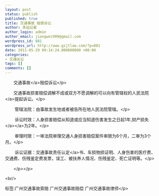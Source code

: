 ```yaml
---
layout: post
status: publish
published: true
title: 交通事故 赔偿诉讼
author: 本站记者
author_login: admin
author_email: jiangwei909@gmail.com
wordpress_id: 881
wordpress_url: http://www.gzjtlaw.com/?p=881
date: 2011-05-29 09:14:24.000000000 +08:00
categories:
- 交通诉讼
tags: []
comments: []
---
```

<p><p>　　<a>交通事故<&#47;a>赔偿诉讼<&#47;p><br><p>　　交通事故损害赔偿调解不成或双方不愿调解的可以向有管辖权的<a>人民法院<&#47;a>提起诉讼。<&#47;p><p>　　 管辖法院：由事故发生地或者被告所在地人民法院管辖。<&#47;p><p>　　 诉讼时效：人身损害赔偿从知道或应当知道伤害发生之日起1年,<a>财产<a>损失<&#47;a><&#47;a>为2年。<&#47;p><p>　　 审理时限：一审法院审理交通人身损害赔偿案件审限为6个月，二审为3个月。<&#47;p><p>　　 诉讼证据：交通事故<a>责任认定<&#47;a>书、车损物损证明、人身伤害的医疗费、交通费、伤残鉴定费发票，误工、被扶养人情况、伤残鉴定、死亡证明等。<&#47;p><br><p>　　<&#47;p><&#47;p><br&#47;><p>标签:广州交通事故索赔 广州交通事故赔偿 广州交通事故律师<&#47;p>
